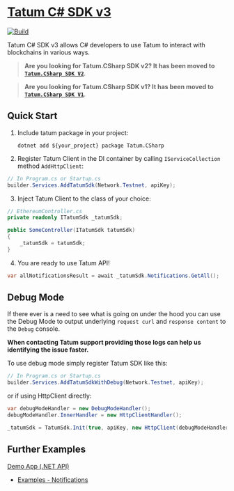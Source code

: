 # [Tatum C# SDK v3](http://tatum.com/)

[![Build](https://github.com/tatumio/tatum-csharp/actions/workflows/build.yml/badge.svg?branch=v3)](https://github.com/tatumio/tatum-csharp/actions/workflows/build.yml)

Tatum C# SDK v3 allows C# developers to use Tatum to interact with blockchains in various ways.

> **Are you looking for Tatum.CSharp SDK v2? It has been moved to [`Tatum.CSharp SDK V2`](https://github.com/tatumio/tatum-csharp/tree/v2)**.

> **Are you looking for Tatum.CSharp SDK v1? It has been moved to [`Tatum.CSharp SDK V1`](https://github.com/tatumio/tatum-csharp/tree/v1)**.

## Quick Start

1. Include tatum package in your project:


   `dotnet add ${your_project} package Tatum.CSharp`


2. Register Tatum Client in the DI container by calling `IServiceCollection` method `AddHttpClient`:

```cs
// In Program.cs or Startup.cs
builder.Services.AddTatumSdk(Network.Testnet, apiKey);
```
3. Inject Tatum Client to the class of your choice:

```cs
// EthereumController.cs
private readonly ITatumSdk _tatumSdk;

public SomeController(ITatumSdk tatumSdk)
{
    _tatumSdk = tatumSdk;
}
```

4. You are ready to use Tatum API!
```cs
var allNotificationsResult = await _tatumSdk.Notifications.GetAll();
```

## Debug Mode

If there ever is a need to see what is going on under the hood you can use the Debug Mode to output underlying `request curl` and `response content` to the `Debug` console.

**When contacting Tatum support providing those logs can help us identifying the issue faster.**

To use debug mode simply register Tatum SDK like this:
```cs
// In Program.cs or Startup.cs
builder.Services.AddTatumSdkWithDebug(Network.Testnet, apiKey);
```

or if using HttpClient directly:
```cs
var debugModeHandler = new DebugModeHandler();
debugModeHandler.InnerHandler = new HttpClientHandler();

_tatumSdk = TatumSdk.Init(true, apiKey, new HttpClient(debugModeHandler));
```

## Further Examples

[Demo App (.NET API)](Tatum.CSharp.Demo)

- [Examples - Notifications](Tatum.CSharp.Examples/Notifications/TatumNotifications.cs)
